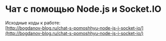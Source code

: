 # Чат с помощью Node.js и Socket.IO
  		  
Исходные коды к работе:   
[http://bogdanov-blog.ru/chat-s-pomoshhyu-node-js-i-socket-io/](http://bogdanov-blog.ru/chat-s-pomoshhyu-node-js-i-socket-io/)		
